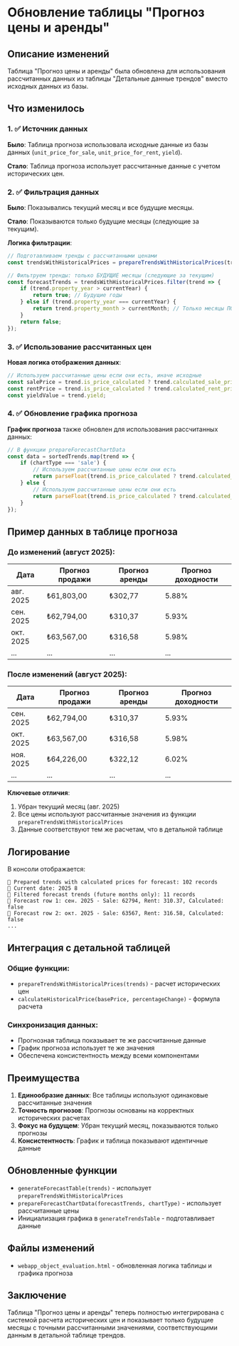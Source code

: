 # Обновление таблицы "Прогноз цены и аренды"

## Описание изменений

Таблица "Прогноз цены и аренды" была обновлена для использования рассчитанных данных из таблицы "Детальные данные трендов" вместо исходных данных из базы.

## Что изменилось

### 1. ✅ Источник данных

**Было**: Таблица прогноза использовала исходные данные из базы данных (`unit_price_for_sale`, `unit_price_for_rent`, `yield`).

**Стало**: Таблица прогноза использует рассчитанные данные с учетом исторических цен.

### 2. ✅ Фильтрация данных

**Было**: Показывались текущий месяц и все будущие месяцы.

**Стало**: Показываются только будущие месяцы (следующие за текущим).

**Логика фильтрации**:
```javascript
// Подготавливаем тренды с рассчитанными ценами
const trendsWithHistoricalPrices = prepareTrendsWithHistoricalPrices(trends);

// Фильтруем тренды: только БУДУЩИЕ месяцы (следующие за текущим)
const forecastTrends = trendsWithHistoricalPrices.filter(trend => {
    if (trend.property_year > currentYear) {
        return true; // Будущие годы
    } else if (trend.property_year === currentYear) {
        return trend.property_month > currentMonth; // Только месяцы ПОСЛЕ текущего
    }
    return false;
});
```

### 3. ✅ Использование рассчитанных цен

**Новая логика отображения данных**:
```javascript
// Используем рассчитанные цены если они есть, иначе исходные
const salePrice = trend.is_price_calculated ? trend.calculated_sale_price : trend.unit_price_for_sale;
const rentPrice = trend.is_price_calculated ? trend.calculated_rent_price : trend.unit_price_for_rent;
const yieldValue = trend.yield;
```

### 4. ✅ Обновление графика прогноза

**График прогноза** также обновлен для использования рассчитанных данных:
```javascript
// В функции prepareForecastChartData
const data = sortedTrends.map(trend => {
    if (chartType === 'sale') {
        // Используем рассчитанные цены если они есть
        return parseFloat(trend.is_price_calculated ? trend.calculated_sale_price : trend.unit_price_for_sale) || 0;
    } else {
        // Используем рассчитанные цены если они есть
        return parseFloat(trend.is_price_calculated ? trend.calculated_rent_price : trend.unit_price_for_rent) || 0;
    }
});
```

## Пример данных в таблице прогноза

### До изменений (август 2025):
| Дата | Прогноз продажи | Прогноз аренды | Прогноз доходности |
|------|----------------|----------------|-------------------|
| авг. 2025 | ₺61,803,00 | ₺302,77 | 5.88% |
| сен. 2025 | ₺62,794,00 | ₺310,37 | 5.93% |
| окт. 2025 | ₺63,567,00 | ₺316,58 | 5.98% |
| ... | ... | ... | ... |

### После изменений (август 2025):
| Дата | Прогноз продажи | Прогноз аренды | Прогноз доходности |
|------|----------------|----------------|-------------------|
| сен. 2025 | ₺62,794,00 | ₺310,37 | 5.93% |
| окт. 2025 | ₺63,567,00 | ₺316,58 | 5.98% |
| ноя. 2025 | ₺64,226,00 | ₺322,12 | 6.02% |
| ... | ... | ... | ... |

**Ключевые отличия**:
1. Убран текущий месяц (авг. 2025)
2. Все цены используют рассчитанные значения из функции `prepareTrendsWithHistoricalPrices`
3. Данные соответствуют тем же расчетам, что в детальной таблице

## Логирование

В консоли отображается:

```
🔢 Prepared trends with calculated prices for forecast: 102 records
📅 Current date: 2025 8
🔮 Filtered forecast trends (future months only): 11 records
🔮 Forecast row 1: сен. 2025 - Sale: 62794, Rent: 310.37, Calculated: false
🔮 Forecast row 2: окт. 2025 - Sale: 63567, Rent: 316.58, Calculated: false
...
```

## Интеграция с детальной таблицей

### Общие функции:
- `prepareTrendsWithHistoricalPrices(trends)` - расчет исторических цен
- `calculateHistoricalPrice(basePrice, percentageChange)` - формула расчета

### Синхронизация данных:
- Прогнозная таблица показывает те же рассчитанные данные
- График прогноза использует те же значения
- Обеспечена консистентность между всеми компонентами

## Преимущества

1. **Единообразие данных**: Все таблицы используют одинаковые рассчитанные значения
2. **Точность прогнозов**: Прогнозы основаны на корректных исторических расчетах
3. **Фокус на будущем**: Убран текущий месяц, показываются только прогнозы
4. **Консистентность**: График и таблица показывают идентичные данные

## Обновленные функции

- `generateForecastTable(trends)` - использует `prepareTrendsWithHistoricalPrices`
- `prepareForecastChartData(forecastTrends, chartType)` - использует рассчитанные цены
- Инициализация графика в `generateTrendsTable` - подготавливает данные

## Файлы изменений

- `webapp_object_evaluation.html` - обновленная логика таблицы и графика прогноза

## Заключение

Таблица "Прогноз цены и аренды" теперь полностью интегрирована с системой расчета исторических цен и показывает только будущие месяцы с точными рассчитанными значениями, соответствующими данным в детальной таблице трендов.
